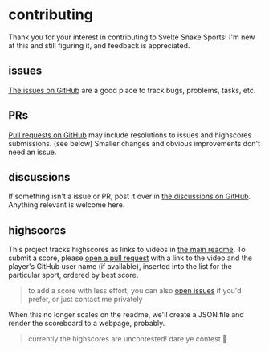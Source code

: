 # contributing

Thank you for your interest in contributing to Svelte Snake Sports!
I'm new at this and still figuring it, and feedback is appreciated.

## issues

[The issues on GitHub](https://github.com/ryanatkn/svelte-snake-sports/issues)
are a good place to track bugs, problems, tasks, etc.

## PRs

[Pull requests on GitHub](https://github.com/ryanatkn/svelte-snake-sports/pulls)
may include resolutions to issues and highscores submissions. (see below)
Smaller changes and obvious improvements don't need an issue.

## discussions

If something isn't a issue or PR, post it over in
[the discussions on GitHub](https://github.com/ryanatkn/svelte-snake-sports/discussions).
Anything relevant is welcome here.

## highscores

This project tracks highscores as links to videos in [the main readme](readme.md).
To submit a score, please
[open a pull request](https://github.com/ryanatkn/svelte-snake-sports/pulls)
with a link to the video
and the player's GitHub user name (if available),
inserted into the list for the particular sport, ordered by best score.

> to add a score with less effort,
> you can also
> [open issues](https://github.com/ryanatkn/svelte-snake-sports/issues)
> if you'd prefer, or just contact me privately

When this no longer scales on the readme,
we'll create a JSON file and render the scoreboard to a webpage, probably.

> currently the highscores are uncontested!
> dare ye contest 🐢
